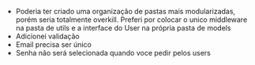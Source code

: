 - Poderia ter criado uma organização de pastas mais modularizadas, porém seria totalmente overkill. Preferi por colocar o unico middleware na pasta de utils e a interface do User na própria pasta de models
- Adicionei validação
- Email precisa ser único
- Senha não será selecionada quando voce pedir pelos users